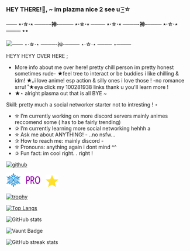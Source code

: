 ### HEY THERE!💜, ~ im plazma nice 2 see u  -͟͟͞☆
#### ─── ⋆⋅☆⋅⋆ ────-神-──── ⋆⋅☆⋅⋆ ──── ⋆⋅☆⋅⋆ ────-神-──── ⋆⋅☆⋅⋆ ──── ⋆⋆
![─── ⋆⋅☆⋅⋆ ────-神-──── ⋆⋅☆⋅⋆ ──── ⋆──── ](https://i.pinimg.com/736x/ba/5d/e5/ba5de5900754fa0792c614dd703198ad.jpg)

HEYY HEYY OVER HERE ;
- More info about me over here! 
 pretty chill person im pretty honest sometimes rude-
 ★feel tree to interact or be buddies i like chilling & idm! 
★｡i love anime! esp action & silly ones i love those ! -no romance srru!
˚★eya click my 100281938 links thank u you'll learn more !
- ★⋆ alright plasma out that is all BYE ~ 

Skill: pretty much a social networker starter not to intresting ! ⋆

- ✮ I’m currently working on more discord servers mainly animes reccomend some ( has to be fairly trending) 
- ✰ I’m currently learning more social networking hehhh a
- ✮ Ask me about ANYTHING! - ..no nsfw... 
- ✰ How to reach me: mainly discord - 
- ✮ Pronouns: anything again i dont mind ^^ 
- ✰ Fun fact: im cool right. . right ! 


[<img src='https://cdn.jsdelivr.net/npm/simple-icons@3.0.1/icons/github.svg' alt='github' height='40'>](https://github.com/Pl4zum8tic-n2gare)  

<a href='https://archiveprogram.github.com/'><img src='https://raw.githubusercontent.com/acervenky/animated-github-badges/master/assets/acbadge.gif' width='40' height='40'></a> <a href='https://github.com/pricing'><img src='https://raw.githubusercontent.com/acervenky/animated-github-badges/master/assets/pro.gif' width='40' height='40'></a> <a href='https://stars.github.com/'><img src='https://raw.githubusercontent.com/acervenky/animated-github-badges/master/assets/starbadge.gif' width='35' height='35'></a> 

[![trophy](https://github-profile-trophy.vercel.app/?username=Pl4zum8tic-n2gare)](https://github.com/ryo-ma/github-profile-trophy)

[![Top Langs](https://github-readme-stats.vercel.app/api/top-langs/?username=Pl4zum8tic-n2gare)](https://github.com/anuraghazra/github-readme-stats)

![GitHub stats](https://github-readme-stats.vercel.app/api?username=Pl4zum8tic-n2gare&show_icons=true)  

![Vaunt Badge](https://api.vaunt.dev/v1/github/entities/Pl4zum8tic-n2gare/contributions?format=svg&private=false)  

![GitHub streak stats](https://streak-stats.demolab.com/?user=Pl4zum8tic-n2gare)  

